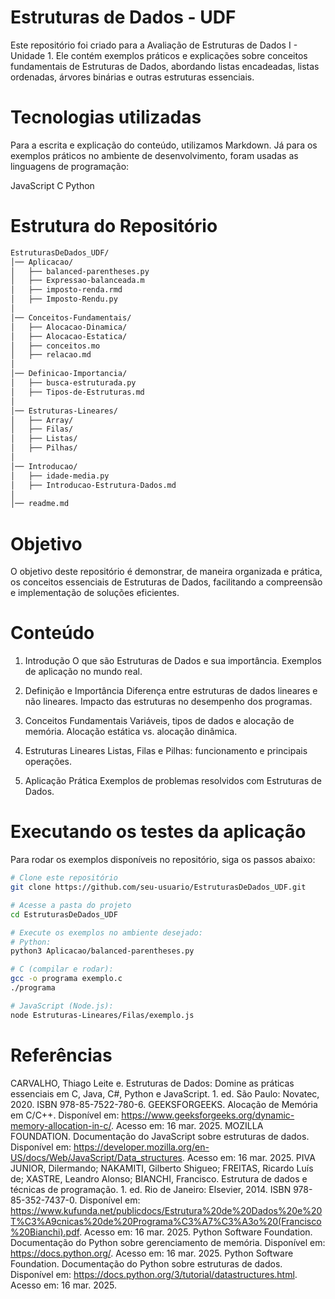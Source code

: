 # Estruturas de Dados - UDF

Este repositório foi criado para a Avaliação de Estruturas de Dados I - Unidade 1. Ele contém exemplos práticos e explicações sobre conceitos fundamentais de Estruturas de Dados, abordando listas encadeadas, listas ordenadas, árvores binárias e outras estruturas essenciais.

# Tecnologias utilizadas
Para a escrita e explicação do conteúdo, utilizamos Markdown. Já para os exemplos práticos no ambiente de desenvolvimento, foram usadas as linguagens de programação:

JavaScript
C
Python

# Estrutura do Repositório
``` bash
EstruturasDeDados_UDF/
│── Aplicacao/
│   ├── balanced-parentheses.py
│   ├── Expressao-balanceada.m
│   ├── imposto-renda.rmd
│   ├── Imposto-Rendu.py
│
│── Conceitos-Fundamentais/
│   ├── Alocacao-Dinamica/
│   ├── Alocacao-Estatica/
│   ├── conceitos.mo
│   ├── relacao.md
│
│── Definicao-Importancia/
│   ├── busca-estruturada.py
│   ├── Tipos-de-Estruturas.md
│
│── Estruturas-Lineares/
│   ├── Array/
│   ├── Filas/
│   ├── Listas/
│   ├── Pilhas/
│
│── Introducao/
│   ├── idade-media.py
│   ├── Introducao-Estrutura-Dados.md
│
│── readme.md
```

# Objetivo
O objetivo deste repositório é demonstrar, de maneira organizada e prática, os conceitos essenciais de Estruturas de Dados, facilitando a compreensão e implementação de soluções eficientes.

# Conteúdo
1. Introdução
    O que são Estruturas de Dados e sua importância.
    Exemplos de aplicação no mundo real.

2. Definição e Importância
    Diferença entre estruturas de dados lineares e não lineares.
    Impacto das estruturas no desempenho dos programas.

3. Conceitos Fundamentais
    Variáveis, tipos de dados e alocação de memória.
    Alocação estática vs. alocação dinâmica.

4. Estruturas Lineares
    Listas, Filas e Pilhas: funcionamento e principais operações.

5. Aplicação Prática
    Exemplos de problemas resolvidos com Estruturas de Dados.

# Executando os testes da aplicação
Para rodar os exemplos disponíveis no repositório, siga os passos abaixo:

```bash
# Clone este repositório
git clone https://github.com/seu-usuario/EstruturasDeDados_UDF.git

# Acesse a pasta do projeto
cd EstruturasDeDados_UDF

# Execute os exemplos no ambiente desejado:
# Python:
python3 Aplicacao/balanced-parentheses.py

# C (compilar e rodar):
gcc -o programa exemplo.c
./programa

# JavaScript (Node.js):
node Estruturas-Lineares/Filas/exemplo.js
```

# Referências
CARVALHO, Thiago Leite e. Estruturas de Dados: Domine as práticas essenciais em C, Java, C#, Python e JavaScript. 1. ed. São Paulo: Novatec, 2020. ISBN 978-85-7522-780-6.
GEEKSFORGEEKS. Alocação de Memória em C/C++. Disponível em: https://www.geeksforgeeks.org/dynamic-memory-allocation-in-c/. Acesso em: 16 mar. 2025.
MOZILLA FOUNDATION. Documentação do JavaScript sobre estruturas de dados. Disponível em: https://developer.mozilla.org/en-US/docs/Web/JavaScript/Data_structures. Acesso em: 16 mar. 2025.
PIVA JUNIOR, Dilermando; NAKAMITI, Gilberto Shigueo; FREITAS, Ricardo Luís de; XASTRE, Leandro Alonso; BIANCHI, Francisco. Estrutura de dados e técnicas de programação. 1. ed. Rio de Janeiro: Elsevier, 2014. ISBN 978-85-352-7437-0. Disponível em: https://www.kufunda.net/publicdocs/Estrutura%20de%20Dados%20e%20T%C3%A9cnicas%20de%20Programa%C3%A7%C3%A3o%20(Francisco%20Bianchi).pdf. Acesso em: 16 mar. 2025.
Python Software Foundation. Documentação do Python sobre gerenciamento de memória. Disponível em: https://docs.python.org/. Acesso em: 16 mar. 2025.
Python Software Foundation. Documentação do Python sobre estruturas de dados. Disponível em: https://docs.python.org/3/tutorial/datastructures.html. Acesso em: 16 mar. 2025.